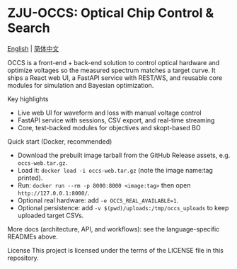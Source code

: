 # ZJU-OCCS: Optical Chip Control & Search

[English](./docs/README.en.md) | [简体中文](./docs/README.zh-CN.md)

OCCS is a front-end + back-end solution to control optical hardware and optimize voltages so the measured spectrum matches a target curve. It ships a React web UI, a FastAPI service with REST/WS, and reusable core modules for simulation and Bayesian optimization.

Key highlights
- Live web UI for waveform and loss with manual voltage control
- FastAPI service with sessions, CSV export, and real-time streaming
- Core, test-backed modules for objectives and skopt-based BO

Quick start (Docker, recommended)
- Download the prebuilt image tarball from the GitHub Release assets, e.g. `occs-web.tar.gz`.
- Load it: `docker load -i occs-web.tar.gz` (note the image name:tag printed).
- Run: `docker run --rm -p 8000:8000 <image:tag>` then open `http://127.0.0.1:8000/`.
- Optional real hardware: add `-e OCCS_REAL_AVAILABLE=1`.
- Optional persistence: add `-v $(pwd)/uploads:/tmp/occs_uploads` to keep uploaded target CSVs.

More docs (architecture, API, and workflows): see the language-specific READMEs above.

License
This project is licensed under the terms of the LICENSE file in this repository.
